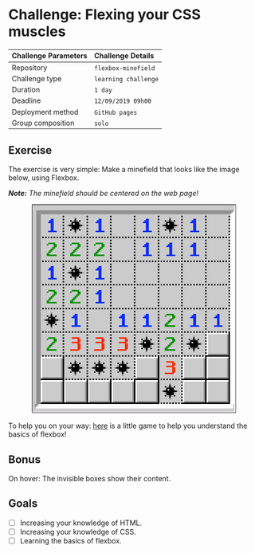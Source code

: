 # Challenge: Flexing your CSS muscles

|Challenge Parameters  |Challenge Details              |
|:---------------------|:------------------------------|
|Repository            |`flexbox-minefield`            |
|Challenge type        |`learning challenge`           |
|Duration              |`1 day`                        |
|Deadline              |`12/09/2019 09h00`             |
|Deployment method     |`GitHub pages`                 |
|Group composition     |`solo`                         |


## Exercise

The exercise is very simple: Make a minefield that looks like the image below, using Flexbox.

***Note:** The minefield should be centered on the web page!*

<p align="center">
    <img src="./assets/minefield.png" alt="Minefield example!">
</p>

To help you on your way: [here](https://flexboxfroggy.com/) is a little game to help you understand the basics of flexbox!

## Bonus

On hover: The invisible boxes show their content.


## Goals

- [ ] Increasing your knowledge of HTML.
- [ ] Increasing your knowledge of CSS.
- [ ] Learning the basics of flexbox.